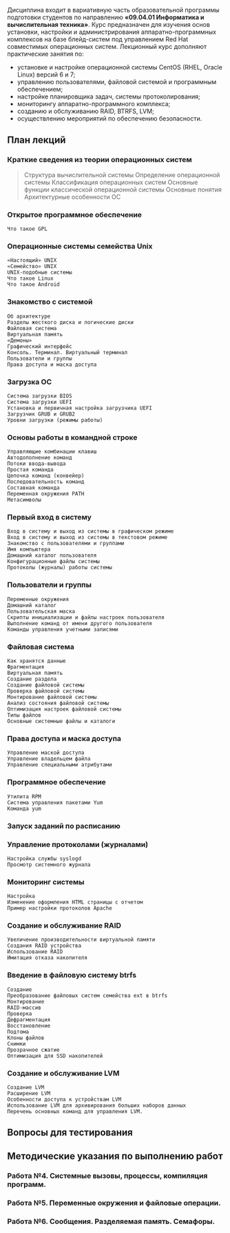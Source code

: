 Дисциплина входит в вариативную часть образовательной программы подготовки студентов по направлению **«09.04.01 Информатика и вычислительная техника»**.
Курс предназначен для изучения основ установки, настройки и администрирования аппаратно-программных комплексов на базе блейд-систем под управлением Red Hat совместимых операционных систем.
Лекционный курс дополняют практические занятия по:

- установке и настройке операционной системы CentOS (RHEL, Oracle Linux) версий 6 и 7;
- управлению пользователями, файловой системой и программным обеспечением;
- настройке планировщика задач, системы протоколирования;
- мониторингу аппаратно-программного комплекса;
- созданию и обслуживанию RAID, BTRFS, LVM;
- осуществлению мероприятий по обеспечению безопасности.

## План лекций

### Краткие сведения из теории операционных систем

> Структура вычислительной системы
> Определение операционной системы
> Классификация операционных систем
> Основные функции классической операционной системы
> Основные понятия
> Архитектурные особенности ОС

### Открытое программное обеспечение

    Что такое GPL

### Операционные системы семейства Unix

    «Настоящий» UNIX
    «Семейство» UNIX
    UNIX-подобные системы
    Что такое Linux
    Что такое Android

### Знакомство с системой

    Об архитектуре
    Разделы жесткого диска и логические диски
    Файловая система
    Виртуальная память
    «Демоны»
    Графический интерфейс
    Консоль. Терминал. Виртуальный терминал
    Пользователи и группы
    Права доступа и маска доступа

### Загрузка ОС

    Система загрузки BIOS
    Система загрузки UEFI
    Установка и первичная настройка загрузчика UEFI
    Загрузчик GRUB и GRUB2
    Уровни загрузки (режимы работы)

### Основы работы в командной строке

    Управляющие комбинации клавиш
    Автодополнение команд
    Потоки ввода-вывода
    Простая команда
    Цепочка команд (конвейер)
    Последовательность команд
    Составная команда
    Переменная окружения PATH
    Метасимволы

### Первый вход в систему

    Вход в систему и выход из системы в графическом режиме
    Вход в систему и выход из системы в текстовом режиме
    Знакомство с пользователями и группами
    Имя компьютера
    Домашний каталог пользователя
    Конфигурационные файлы системы
    Протоколы (журналы) работы системы

### Пользователи и группы

    Переменные окружения
    Домашний каталог
    Пользовательская маска
    Скрипты инициализации и файлы настроек пользователя
    Выполнение команд от имени другого пользователя
    Команды управления учетными записями

### Файловая система

    Как хранятся данные
    Фрагментация
    Виртуальная память
    Создание раздела
    Создание файловой системы
    Проверка файловой системы
    Монтирование файловой системы
    Анализ состояния файловой системы
    Оптимизация настроек файловой системы
    Типы файлов
    Основные системные файлы и каталоги

### Права доступа и маска доступа

    Управление маской доступа
    Управление владельцем файла
    Управление специальными атрибутами

### Программное обеспечение

    Утилита RPM
    Система управления пакетами Yum
    Команда yum

### Запуск заданий по расписанию

### Управление протоколами (журналами)

    Настройка службы syslogd
    Просмотр системного журнала

### Мониторинг системы

    Настройка
    Изменение оформления HTML страницы с отчетом
    Пример настройки протоколов Apache

### Создание и обслуживание RAID

    Увеличение производительности виртуальной памяти
    Создания RAID устройства
    Использование RAID
    Имитация отказа накопителя

### Введение в файловую систему btrfs

    Создание
    Преобразование файловых систем семейства ext в btrfs
    Монтирование
    RAID-массив
    Проверка
    Дефрагментация
    Восстановление
    Подтома
    Клоны файлов
    Снимки
    Прозрачное сжатие
    Оптимизация для SSD накопителей

### Создание и обслуживание LVM

    Создание LVM
    Расширение LVM
    Особенности доступа к устройствам LVM
    Использование LVM для архивирования больших наборов данных
    Перечень основных команд для управления LVM.

## Вопросы для тестирования

## Методические указания по выполнению работ

### Работа №4. Системные вызовы, процессы, компиляция программ.

### Работа №5. Переменные окружения и файловые операции.

### Работа №6. Сообщения. Разделяемая память. Семафоры.
